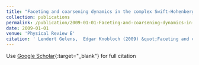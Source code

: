 ```yaml
---
title: "Faceting and coarsening dynamics in the complex Swift-Hohenberg equation"
collection: publications
permalink: /publication/2009-01-01-Faceting-and-coarsening-dynamics-in-the-complex-Swift-Hohenberg-equation
date: 2009-01-01
venue: 'Physical Review E'
citation: ' Lendert Gelens,  Edgar Knobloch (2009) &quot;Faceting and coarsening dynamics in the complex Swift-Hohenberg equation.&quot; <i>Physical Review E</i>. 80, 046221.'
---
```

Use [Google Scholar](https://scholar.google.com/scholar?q=Faceting+and+coarsening+dynamics+in+the+complex+Swift+Hohenberg+equation){:target="_blank"} for full citation
